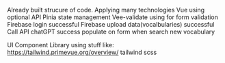 Already built strucure of code. Applying many technologies
Vue using optional API
Pinia state management
Vee-validate using for form validation
Firebase login successful
Firebase upload data(vocalbularies) successful
Call API chatGPT success populate on form when search new vocabulary

UI Component Library using stuff like:
https://tailwind.primevue.org/overview/
tailwind scss
